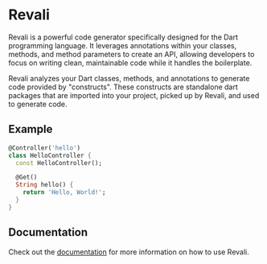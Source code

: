 # Revali

Revali is a powerful code generator specifically designed for the Dart programming language. It leverages annotations within your classes, methods, and method parameters to create an API, allowing developers to focus on writing clean, maintainable code while it handles the boilerplate.

Revali analyzes your Dart classes, methods, and annotations to generate code provided by "constructs". These constructs are standalone dart packages that are imported into your project, picked up by Revali, and used to generate code.

## Example

```dart
@Controller('hello')
class HelloController {
  const HelloController();

  @Get()
  String hello() {
    return 'Hello, World!';
  }
}
```

## Documentation

Check out the [documentation](https://www.revali.dev/) for more information on how to use Revali.
